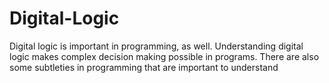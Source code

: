 # Digital-Logic

Digital logic is important in programming, as well. Understanding digital logic makes complex decision making possible in programs. There are also some subtleties in programming that are important to understand
